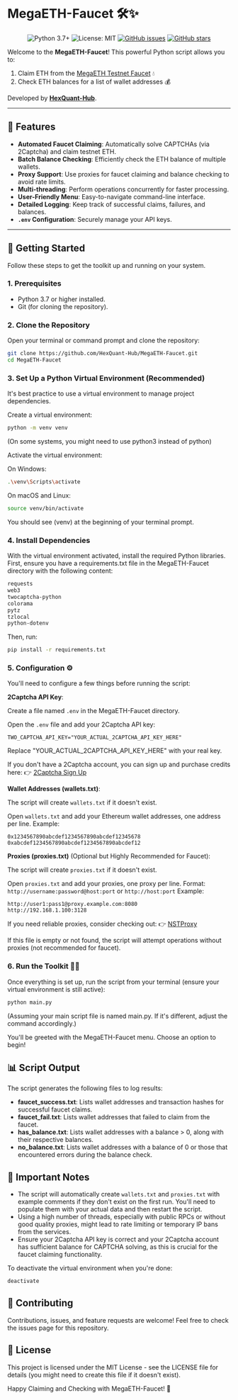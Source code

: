 # MegaETH-Faucet 🛠️✨

<p align="center">
  <img src="https://img.shields.io/badge/Python-3.7%2B-blue.svg" alt="Python 3.7+">
  <img src="https://img.shields.io/badge/License-MIT-green.svg" alt="License: MIT">
  <a href="https://github.com/HexQuant-Hub/MegaETH-Faucet/issues"><img src="https://img.shields.io/github/issues/HexQuant-Hub/MegaETH-Faucet.svg" alt="GitHub issues"></a>
  <a href="https://github.com/HexQuant-Hub/MegaETH-Faucet/stargazers"><img src="https://img.shields.io/github/stars/HexQuant-Hub/MegaETH-Faucet.svg" alt="GitHub stars"></a>
</p>

Welcome to the **MegaETH-Faucet**! This powerful Python script allows you to:
1. Claim ETH from the [MegaETH Testnet Faucet](https://testnet.megaeth.com/) 💧
2. Check ETH balances for a list of wallet addresses 💰

Developed by **[HexQuant-Hub](https://github.com/HexQuant-Hub)**.

---

## 🌟 Features

* **Automated Faucet Claiming**: Automatically solve CAPTCHAs (via 2Captcha) and claim testnet ETH.
* **Batch Balance Checking**: Efficiently check the ETH balance of multiple wallets.
* **Proxy Support**: Use proxies for faucet claiming and balance checking to avoid rate limits.
* **Multi-threading**: Perform operations concurrently for faster processing.
* **User-Friendly Menu**: Easy-to-navigate command-line interface.
* **Detailed Logging**: Keep track of successful claims, failures, and balances.
* **`.env` Configuration**: Securely manage your API keys.

---

## 🚀 Getting Started

Follow these steps to get the toolkit up and running on your system.

### 1. Prerequisites

* Python 3.7 or higher installed.
* Git (for cloning the repository).

### 2. Clone the Repository

Open your terminal or command prompt and clone the repository:
```bash
git clone https://github.com/HexQuant-Hub/MegaETH-Faucet.git
cd MegaETH-Faucet
```

### 3. Set Up a Python Virtual Environment (Recommended)

It's best practice to use a virtual environment to manage project dependencies.

Create a virtual environment:

```bash
python -m venv venv
```

(On some systems, you might need to use python3 instead of python)

Activate the virtual environment:

On Windows:
```bash
.\venv\Scripts\activate
```

On macOS and Linux:
```bash
source venv/bin/activate
```

You should see (venv) at the beginning of your terminal prompt.

### 4. Install Dependencies

With the virtual environment activated, install the required Python libraries. First, ensure you have a requirements.txt file in the MegaETH-Faucet directory with the following content:

```txt
requests
web3
twocaptcha-python
colorama
pytz
tzlocal
python-dotenv
```

Then, run:
```bash
pip install -r requirements.txt
```

### 5. Configuration ⚙️

You'll need to configure a few things before running the script:

**2Captcha API Key**:

Create a file named `.env` in the MegaETH-Faucet directory.

Open the `.env` file and add your 2Captcha API key:
```
TWO_CAPTCHA_API_KEY="YOUR_ACTUAL_2CAPTCHA_API_KEY_HERE"
```

Replace "YOUR_ACTUAL_2CAPTCHA_API_KEY_HERE" with your real key.

If you don't have a 2Captcha account, you can sign up and purchase credits here: 👉 [2Captcha Sign Up](https://2captcha.com/)

**Wallet Addresses (wallets.txt)**:

The script will create `wallets.txt` if it doesn't exist.

Open `wallets.txt` and add your Ethereum wallet addresses, one address per line.
Example:
```
0x1234567890abcdef1234567890abcdef12345678
0xabcdef1234567890abcdef1234567890abcdef12
```

**Proxies (proxies.txt)** (Optional but Highly Recommended for Faucet):

The script will create `proxies.txt` if it doesn't exist.

Open `proxies.txt` and add your proxies, one proxy per line.
Format: `http://username:password@host:port` or `http://host:port`
Example:
```
http://user1:pass1@proxy.example.com:8080
http://192.168.1.100:3128
```

If you need reliable proxies, consider checking out: 👉 [NSTProxy](https://nstproxy.com/)

If this file is empty or not found, the script will attempt operations without proxies (not recommended for faucet).

### 6. Run the Toolkit 🏃‍♂️

Once everything is set up, run the script from your terminal (ensure your virtual environment is still active):

```bash
python main.py
```

(Assuming your main script file is named main.py. If it's different, adjust the command accordingly.)

You'll be greeted with the MegaETH-Faucet menu. Choose an option to begin!

## 📊 Script Output

The script generates the following files to log results:

* **faucet_success.txt**: Lists wallet addresses and transaction hashes for successful faucet claims.
* **faucet_fail.txt**: Lists wallet addresses that failed to claim from the faucet.
* **has_balance.txt**: Lists wallet addresses with a balance > 0, along with their respective balances.
* **no_balance.txt**: Lists wallet addresses with a balance of 0 or those that encountered errors during the balance check.

## 📝 Important Notes

* The script will automatically create `wallets.txt` and `proxies.txt` with example comments if they don't exist on the first run. You'll need to populate them with your actual data and then restart the script.
* Using a high number of threads, especially with public RPCs or without good quality proxies, might lead to rate limiting or temporary IP bans from the services.
* Ensure your 2Captcha API key is correct and your 2Captcha account has sufficient balance for CAPTCHA solving, as this is crucial for the faucet claiming functionality.

To deactivate the virtual environment when you're done:
```bash
deactivate
```

## 🤝 Contributing

Contributions, issues, and feature requests are welcome! Feel free to check the issues page for this repository.

## 📜 License

This project is licensed under the MIT License - see the LICENSE file for details (you might need to create this file if it doesn't exist).

Happy Claiming and Checking with MegaETH-Faucet! 🎉
